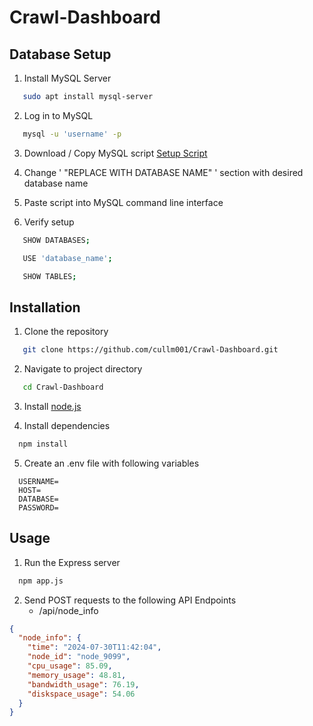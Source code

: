 # Crawl-Dashboard

## Database Setup
1. Install MySQL Server
```bash
   sudo apt install mysql-server
```
2. Log in to MySQL
```bash
   mysql -u 'username' -p
```
3. Download / Copy MySQL script
[Setup Script](Database/CrawlDatabase.sql)

4. Change ' "REPLACE WITH DATABASE NAME" ' section with desired database name

6. Paste script into MySQL command line interface

6. Verify setup
```bash
   SHOW DATABASES;
```
```bash
   USE 'database_name';
```
```bash
   SHOW TABLES;
```

## Installation
1. Clone the repository
```bash
   git clone https://github.com/cullm001/Crawl-Dashboard.git
```
2. Navigate to project directory
```bash
   cd Crawl-Dashboard
```
3. Install [node.js](https://nodejs.org/en/download/package-manager)

4. Install dependencies
 ```bash
   npm install
```  
5. Create an .env file with following variables
```env
  USERNAME=
  HOST=
  DATABASE=
  PASSWORD=
```

## Usage
1. Run the Express server
 ```bash
   npm app.js
```
2. Send POST requests to the following API Endpoints
   - /api/node_info
```json
{
  "node_info": {
    "time": "2024-07-30T11:42:04",
    "node_id": "node_9099",
    "cpu_usage": 85.09,
    "memory_usage": 48.81,
    "bandwidth_usage": 76.19,
    "diskspace_usage": 54.06
  }
}

```

